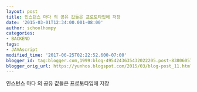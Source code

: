 ```yaml
---
layout: post
title: 인스턴스 마다 의 공유 값들은 프로토타입에 저장
date: '2015-03-01T12:34:00.001-08:00'
author: schoolhompy
categories:
- BACKEND
tags:
- JAVAscript
modified_time: '2017-06-25T02:22:52.600-07:00'
blogger_id: tag:blogger.com,1999:blog-4954243635432022205.post-8380605774554066988
blogger_orig_url: https://yunhos.blogspot.com/2015/03/blog-post_11.html
---
```


인스턴스 마다 의 공유 값들은 프로토타입에 저장